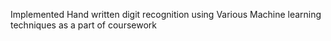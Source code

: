 Implemented Hand written digit recognition using Various Machine learning techniques as a part of coursework
```

